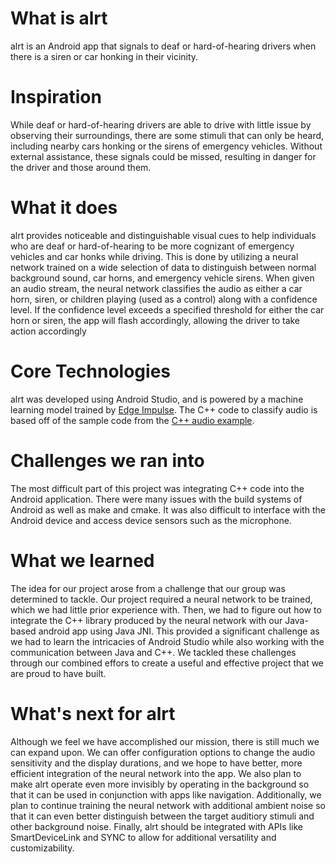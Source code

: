 # What is alrt

alrt is an Android app that signals to deaf or hard-of-hearing drivers when there is a siren or car honking in their vicinity.

# Inspiration

While deaf or hard-of-hearing drivers are able to drive with little issue by observing their surroundings, there are some stimuli that can only be heard, including nearby cars honking or the sirens of emergency vehicles. Without external assistance, these signals could be missed, resulting in danger for the driver and those around them.

# What it does

alrt provides noticeable and distinguishable visual cues to help individuals who are deaf or hard-of-hearing to be more cognizant of emergency vehicles and car honks while driving. This is done by utilizing a neural network trained on a wide selection of data to distinguish between normal background sound, car horns, and emergency vehicle sirens. When given an audio stream, the neural network classifies the audio as either a car horn, siren, or children playing (used as a control) along with a confidence level. If the confidence level exceeds a specified threshold for either the car horn or siren, the app will flash accordingly, allowing the driver to take action accordingly

# Core Technologies

alrt was developed using Android Studio, and is powered by a machine learning model trained by [Edge Impulse](https://www.edgeimpulse.com). The C++ code to classify audio is based off of the sample code from the [C++ audio example](https://github.com/edgeimpulse/example-standalone-inferencing-linux).

# Challenges we ran into

The most difficult part of this project was integrating C++ code into the Android application. There were many issues with the build systems of Android as well as make and cmake. It was also difficult to interface with the Android device and access device sensors such as the microphone. 

# What we learned

The idea for our project arose from a challenge that our group was determined to tackle. Our project required a neural network to be trained, which we had little prior experience with. Then, we had to figure out how to integrate the C++ library produced by the neural network with our Java-based android app using Java JNI. This provided a significant challenge as we had to learn the intricacies of Android Studio while also working with the communication between Java and C++. We tackled these challenges through our combined effors to create a useful and effective project that we are proud to have built.

# What's next for alrt

Although we feel we have accomplished our mission, there is still much we can expand upon. We can offer configuration options to change the audio sensitivity and the display durations, and we hope to have better, more efficient integration of the neural network into the app. We also plan to make alrt operate even more invisibly by operating in the background so that it can be used in conjunction with apps like navigation. Additionally, we plan to continue training the neural network with additional ambient noise so that it can even better distinguish between the target auditiory stimuli and other background noise. Finally, alrt should be integrated with APIs like SmartDeviceLink and SYNC to allow for additional versatility and customizability.
